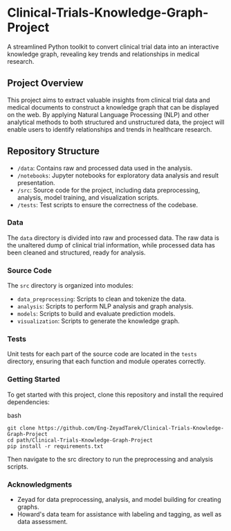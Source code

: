 # Clinical-Trials-Knowledge-Graph-Project
A streamlined Python toolkit to convert clinical trial data into an interactive knowledge graph, revealing key trends and relationships in medical research.

## Project Overview
This project aims to extract valuable insights from clinical trial data and medical documents to construct a knowledge graph that can be displayed on the web. By applying Natural Language Processing (NLP) and other analytical methods to both structured and unstructured data, the project will enable users to identify relationships and trends in healthcare research.

## Repository Structure
- `/data`: Contains raw and processed data used in the analysis.
- `/notebooks`: Jupyter notebooks for exploratory data analysis and result presentation.
- `/src`: Source code for the project, including data preprocessing, analysis, model training, and visualization scripts.
- `/tests`: Test scripts to ensure the correctness of the codebase.

### Data
The `data` directory is divided into raw and processed data. The raw data is the unaltered dump of clinical trial information, while processed data has been cleaned and structured, ready for analysis.

### Source Code
The `src` directory is organized into modules:
- `data_preprocessing`: Scripts to clean and tokenize the data.
- `analysis`: Scripts to perform NLP analysis and graph analysis.
- `models`: Scripts to build and evaluate prediction models.
- `visualization`: Scripts to generate the knowledge graph.

### Tests
Unit tests for each part of the source code are located in the `tests` directory, ensuring that each function and module operates correctly.

### Getting Started
To get started with this project, clone this repository and install the required dependencies:

bash
```
git clone https://github.com/Eng-ZeyadTarek/Clinical-Trials-Knowledge-Graph-Project
cd path/Clinical-Trials-Knowledge-Graph-Project
pip install -r requirements.txt
```
Then navigate to the src directory to run the preprocessing and analysis scripts.


### Acknowledgments
- Zeyad for data preprocessing, analysis, and model building for creating graphs.
- Howard's data team for assistance with labeling and tagging, as well as data assessment.
